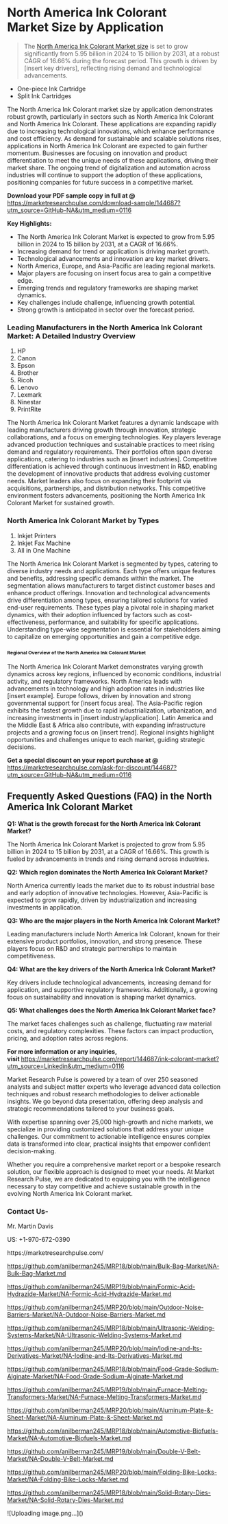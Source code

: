<h1>North America Ink Colorant Market&nbsp;Size by Application</h1><blockquote><p>The <a href="https://marketresearchpulse.com/download-sample/144687?utm_source=GitHub-NA&amp;utm_medium=0116">North America Ink Colorant Market size</a> is set to grow significantly from 5.95 billion in 2024 to 15 billion by 2031, at a robust CAGR of 16.66% during the forecast period. This growth is driven by [insert key drivers], reflecting rising demand and technological advancements.</p></blockquote><ul><li>One-piece Ink Cartridge<li> Split Ink Cartridges</li></ul><p>The North America Ink Colorant market size by application demonstrates robust growth, particularly in sectors such as North America Ink Colorant and North America Ink Colorant. These applications are expanding rapidly due to increasing technological innovations, which enhance performance and cost efficiency. As demand for sustainable and scalable solutions rises, applications in North America Ink Colorant are expected to gain further momentum. Businesses are focusing on innovation and product differentiation to meet the unique needs of these applications, driving their market share. The ongoing trend of digitalization and automation across industries will continue to support the adoption of these applications, positioning companies for future success in a competitive market.</p><p><strong>Download your PDF sample copy in full at @ </strong><a href="https://marketresearchpulse.com/download-sample/144687?utm_source=GitHub-NA&amp;utm_medium=0116">https://marketresearchpulse.com/download-sample/144687?utm_source=GitHub-NA&amp;utm_medium=0116</a></p><p><strong>Key Highlights: </strong></p><ul><li>The North America Ink Colorant Market is expected to grow from 5.95 billion in 2024 to 15 billion by 2031, at a CAGR of 16.66%.</li><li>Increasing demand for trend or application is driving market growth.</li><li>Technological advancements and innovation are key market drivers.</li><li>North America, Europe, and Asia-Pacific are leading regional markets.</li><li>Major players are focusing on insert focus area to gain a competitive edge.</li><li>Emerging trends and regulatory frameworks are shaping market dynamics.</li><li>Key challenges include challenge, influencing growth potential.</li><li>Strong growth is anticipated in sector over the forecast period.</li></ul><h3>Leading Manufacturers in the North America Ink Colorant Market: A Detailed Industry Overview</h3><ol><li>HP</li><li>Canon</li><li>Epson</li><li>Brother</li><li>Ricoh</li><li>Lenovo</li><li>Lexmark</li><li>Ninestar</li><li>PrintRite</li></ol><div class="flex max-w-full flex-col flex-grow"><div class="min-h-8 text-message flex w-full flex-col items-end gap-2 whitespace-normal break-words [.text-message+&amp;]:mt-5" dir="auto" data-message-author-role="assistant" data-message-id="fd8432e4-4910-450d-b182-61b7bfb0a01f" data-message-model-slug="gpt-4o"><div class="flex w-full flex-col gap-1 empty:hidden first:pt-[3px]"><div class="markdown prose w-full break-words dark:prose-invert light"><p>The North America Ink Colorant Market features a dynamic landscape with leading manufacturers driving growth through innovation, strategic collaborations, and a focus on emerging technologies. Key players leverage advanced production techniques and sustainable practices to meet rising demand and regulatory requirements. Their portfolios often span diverse applications, catering to industries such as [insert industries]. Competitive differentiation is achieved through continuous investment in R&amp;D, enabling the development of innovative products that address evolving customer needs. Market leaders also focus on expanding their footprint via acquisitions, partnerships, and distribution networks. This competitive environment fosters advancements, positioning the North America Ink Colorant Market for sustained growth.</p></div></div></div></div><h3>North America Ink Colorant Market by Types</h3><ol><li>Inkjet Printers<li> Inkjet Fax Machine<li> All in One Machine</li></ol><div class="flex max-w-full flex-col flex-grow"><div class="min-h-8 text-message flex w-full flex-col items-end gap-2 whitespace-normal break-words [.text-message+&amp;]:mt-5" dir="auto" data-message-author-role="assistant" data-message-id="084470be-0bb7-4664-bddf-5156b4f41249" data-message-model-slug="gpt-4o-mini"><div class="flex w-full flex-col gap-1 empty:hidden first:pt-[3px]"><div class="markdown prose w-full break-words dark:prose-invert light"><p>The North America Ink Colorant Market is segmented by types, catering to diverse industry needs and applications. Each type offers unique features and benefits, addressing specific demands within the market. The segmentation allows manufacturers to target distinct customer bases and enhance product offerings. Innovation and technological advancements drive differentiation among types, ensuring tailored solutions for varied end-user requirements. These types play a pivotal role in shaping market dynamics, with their adoption influenced by factors such as cost-effectiveness, performance, and suitability for specific applications. Understanding type-wise segmentation is essential for stakeholders aiming to capitalize on emerging opportunities and gain a competitive edge.</p></div></div></div></div><h3><span style="font-size: 11px;">Regional Overview of the North America Ink Colorant Market</span></h3><div class="flex max-w-full flex-col flex-grow"><div class="min-h-8 text-message flex w-full flex-col items-end gap-2 whitespace-normal break-words [.text-message+&amp;]:mt-5" dir="auto" data-message-author-role="assistant" data-message-id="e9038762-ce64-4e30-91c9-9bd413514231" data-message-model-slug="gpt-4o-mini"><div class="flex w-full flex-col gap-1 empty:hidden first:pt-[3px]"><div class="markdown prose w-full break-words dark:prose-invert light"><p>The North America Ink Colorant Market demonstrates varying growth dynamics across key regions, influenced by economic conditions, industrial activity, and regulatory frameworks. North America leads with advancements in technology and high adoption rates in industries like [insert example]. Europe follows, driven by innovation and strong governmental support for [insert focus area]. The Asia-Pacific region exhibits the fastest growth due to rapid industrialization, urbanization, and increasing investments in [insert industry/application]. Latin America and the Middle East &amp; Africa also contribute, with expanding infrastructure projects and a growing focus on [insert trend]. Regional insights highlight opportunities and challenges unique to each market, guiding strategic decisions.</p></div></div></div></div><p><strong>Get a special discount on your report purchase at @ </strong><a href="https://marketresearchpulse.com/ask-for-discount/144687?utm_source=GitHub-NA&amp;utm_medium=0116">https://marketresearchpulse.com/ask-for-discount/144687?utm_source=GitHub-NA&amp;utm_medium=0116</a></p><h2>Frequently Asked Questions (FAQ) in the North America Ink Colorant Market</h2><p><strong>Q1: What is the growth forecast for the North America Ink Colorant Market?</strong></p><p>The North America Ink Colorant Market is projected to grow from 5.95 billion in 2024 to 15 billion by 2031, at a CAGR of 16.66%. This growth is fueled by advancements in trends and rising demand across industries.</p><p><strong>Q2: Which region dominates the North America Ink Colorant Market?</strong></p><p>North America currently leads the market due to its robust industrial base and early adoption of innovative technologies. However, Asia-Pacific is expected to grow rapidly, driven by industrialization and increasing investments in application.</p><p><strong>Q3: Who are the major players in the North America Ink Colorant Market?</strong></p><p>Leading manufacturers include North America Ink Colorant, known for their extensive product portfolios, innovation, and strong presence. These players focus on R&amp;D and strategic partnerships to maintain competitiveness.</p><p><strong>Q4: What are the key drivers of the North America Ink Colorant Market?</strong></p><p>Key drivers include technological advancements, increasing demand for application, and supportive regulatory frameworks. Additionally, a growing focus on sustainability and innovation is shaping market dynamics.</p><p><strong>Q5: What challenges does the North America Ink Colorant Market face?</strong></p><p>The market faces challenges such as challenge, fluctuating raw material costs, and regulatory complexities. These factors can impact production, pricing, and adoption rates across regions.</p><p><strong>For more information or any inquiries, visit&nbsp;</strong><a href="https://marketresearchpulse.com/report/144687/ink-colorant-market?utm_source=Linkedin&utm_medium=0116">https://marketresearchpulse.com/report/144687/ink-colorant-market?utm_source=Linkedin&utm_medium=0116</a></p><p>Market Research Pulse is powered by a team of over 250 seasoned analysts and subject matter experts who leverage advanced data collection techniques and robust research methodologies to deliver actionable insights. We go beyond data presentation, offering deep analysis and strategic recommendations tailored to your business goals.</p><p>With expertise spanning over 25,000 high-growth and niche markets, we specialize in providing customized solutions that address your unique challenges. Our commitment to actionable intelligence ensures complex data is transformed into clear, practical insights that empower confident decision-making.</p><p>Whether you require a comprehensive market report or a bespoke research solution, our flexible approach is designed to meet your needs. At Market Research Pulse, we are dedicated to equipping you with the intelligence necessary to stay competitive and achieve sustainable growth in the evolving North America Ink Colorant market.</p><h3><strong>Contact Us-</strong></h3><p>Mr. Martin Davis</p><p>US: +1-970-672-0390</p><p>https://marketresearchpulse.com/</p><p><a href="https://github.com/anilberman245/MRP18/blob/main/Bulk-Bag-Market/NA-Bulk-Bag-Market.md">https://github.com/anilberman245/MRP18/blob/main/Bulk-Bag-Market/NA-Bulk-Bag-Market.md</a></p><p><a href="https://github.com/anilberman245/MRP19/blob/main/Formic-Acid-Hydrazide-Market/NA-Formic-Acid-Hydrazide-Market.md">https://github.com/anilberman245/MRP19/blob/main/Formic-Acid-Hydrazide-Market/NA-Formic-Acid-Hydrazide-Market.md</a></p><p><a href="https://github.com/anilberman245/MRP20/blob/main/Outdoor-Noise-Barriers-Market/NA-Outdoor-Noise-Barriers-Market.md">https://github.com/anilberman245/MRP20/blob/main/Outdoor-Noise-Barriers-Market/NA-Outdoor-Noise-Barriers-Market.md</a></p><p><a href="https://github.com/anilberman245/MRP18/blob/main/Ultrasonic-Welding-Systems-Market/NA-Ultrasonic-Welding-Systems-Market.md">https://github.com/anilberman245/MRP18/blob/main/Ultrasonic-Welding-Systems-Market/NA-Ultrasonic-Welding-Systems-Market.md</a></p><p><a href="https://github.com/anilberman245/MRP20/blob/main/Iodine-and-Its-Derivatives-Market/NA-Iodine-and-Its-Derivatives-Market.md">https://github.com/anilberman245/MRP20/blob/main/Iodine-and-Its-Derivatives-Market/NA-Iodine-and-Its-Derivatives-Market.md</a></p><p><a href="https://github.com/anilberman245/MRP18/blob/main/Food-Grade-Sodium-Alginate-Market/NA-Food-Grade-Sodium-Alginate-Market.md">https://github.com/anilberman245/MRP18/blob/main/Food-Grade-Sodium-Alginate-Market/NA-Food-Grade-Sodium-Alginate-Market.md</a></p><p><a href="https://github.com/anilberman245/MRP19/blob/main/Furnace-Melting-Transformers-Market/NA-Furnace-Melting-Transformers-Market.md">https://github.com/anilberman245/MRP19/blob/main/Furnace-Melting-Transformers-Market/NA-Furnace-Melting-Transformers-Market.md</a></p><p><a href="https://github.com/anilberman245/MRP20/blob/main/Aluminum-Plate-&-Sheet-Market/NA-Aluminum-Plate-&-Sheet-Market.md">https://github.com/anilberman245/MRP20/blob/main/Aluminum-Plate-&-Sheet-Market/NA-Aluminum-Plate-&-Sheet-Market.md</a></p><p><a href="https://github.com/anilberman245/MRP18/blob/main/Automotive-Biofuels-Market/NA-Automotive-Biofuels-Market.md">https://github.com/anilberman245/MRP18/blob/main/Automotive-Biofuels-Market/NA-Automotive-Biofuels-Market.md</a></p><p><a href="https://github.com/anilberman245/MRP19/blob/main/Double-V-Belt-Market/NA-Double-V-Belt-Market.md">https://github.com/anilberman245/MRP19/blob/main/Double-V-Belt-Market/NA-Double-V-Belt-Market.md</a></p><p><a href="https://github.com/anilberman245/MRP20/blob/main/Folding-Bike-Locks-Market/NA-Folding-Bike-Locks-Market.md">https://github.com/anilberman245/MRP20/blob/main/Folding-Bike-Locks-Market/NA-Folding-Bike-Locks-Market.md</a></p><p><a href="https://github.com/anilberman245/MRP18/blob/main/Solid-Rotary-Dies-Market/NA-Solid-Rotary-Dies-Market.md">https://github.com/anilberman245/MRP18/blob/main/Solid-Rotary-Dies-Market/NA-Solid-Rotary-Dies-Market.md</a></p>
![Uploading image.png…]()
